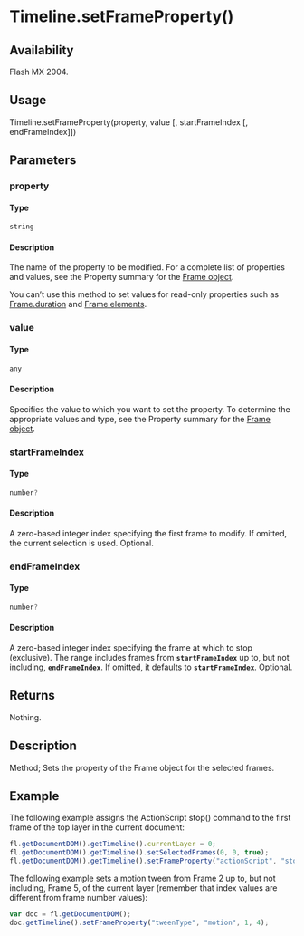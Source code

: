 # Timeline.setFrameProperty()

## Availability

Flash MX 2004.

## Usage

Timeline.setFrameProperty(property, value \[, startFrameIndex \[, endFrameIndex\]\])

## Parameters

### **property**

#### Type

```typescript
string
```

#### Description

The name of the property to be modified. For a complete list of properties and values, see the Property summary for the [Frame object](../Frame_object/Frame_summary.md).

You can’t use this method to set values for read-only properties such as [Frame.duration](../Frame_object/Frame4.md) and [Frame.elements](../Frame_object/Frame5.md).

### **value**

#### Type

```typescript
any
```

#### Description

Specifies the value to which you want to set the property. To determine the appropriate values and type, see the Property summary for the [Frame object](../Frame_object/Frame_summary.md).

### **startFrameIndex**

#### Type

```typescript
number?
```

#### Description

A zero-based integer index specifying the first frame to modify. If omitted, the current selection is used. Optional.

### **endFrameIndex**

#### Type

```typescript
number?
```

#### Description

A zero-based integer index specifying the frame at which to stop (exclusive). The range includes frames from **`startFrameIndex`** up to, but not including, **`endFrameIndex`**. If omitted, it defaults to **`startFrameIndex`**. Optional.

## Returns

Nothing.

## Description

Method; Sets the property of the Frame object for the selected frames.

## Example

The following example assigns the ActionScript stop() command to the first frame of the top layer in the current document:

```javascript
fl.getDocumentDOM().getTimeline().currentLayer = 0;
fl.getDocumentDOM().getTimeline().setSelectedFrames(0, 0, true);
fl.getDocumentDOM().getTimeline().setFrameProperty("actionScript", "stop();");
```

The following example sets a motion tween from Frame 2 up to, but not including, Frame 5, of the current layer (remember that index values are different from frame number values):

```javascript
var doc = fl.getDocumentDOM();
doc.getTimeline().setFrameProperty("tweenType", "motion", 1, 4);
```
